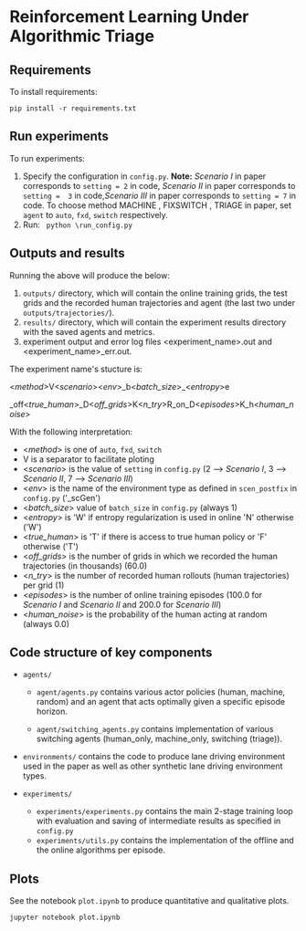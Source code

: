 # Reinforcement Learning Under Algorithmic Triage

## Requirements
 To install requirements:

 ```setup
 pip install -r requirements.txt
 ```
## Run experiments
To run experiments:
1. Specify the configuration in `config.py`. **Note:** *Scenario I* in paper corresponds to `setting = 2` in code, *Scenario II* in paper corresponds to `setting = 
3` in code,*Scenario III* in paper corresponds to `setting = 7` in code. To choose method  MACHINE , FIXSWITCH , TRIAGE in paper, set `agent` to `auto`, `fxd`, `switch` respectively.
2. Run: ``` python \run_config.py```

## Outputs and results

Running the above will produce the below:
1. `outputs/` directory, which will contain the online training grids, the test grids and the recorded human trajectories and agent (the last two under `outputs/trajectories/`).
2. `results/` directory, which will contain the experiment results directory with the saved agents and metrics.
3. experiment output and error log files <experiment_name>.out and <experiment_name>\_err.out.

The experiment name's stucture is:

<*method*>V<*scenario*><*env*>\_b<*batch_size*>\_<*entropy*>e

\_off<*true_human*>\_D<*off_grids*>K<*n_try*>R_on\_D<*episodes*>K\_h<*human_noise*>

With the following interpretation:
* <*method*> is one of `auto`, `fxd`, `switch`
* V is a separator to facilitate ploting
* <*scenario*> is the value of `setting` in `config.py` (2 --> *Scenario I*, 3 --> *Scenario II*, 7 --> *Scenario III*)
* <*env*> is the name of the environment type as defined in `scen_postfix` in `config.py` ('_scGen')
* <*batch_size*> value of `batch_size` in `config.py` (always 1)
* <*entropy*> is 'W' if entropy regularization is used in online 'N' otherwise ('W')
* <*true_human*> is 'T' if there is access to true human policy or 'F' otherwise ('T')
* <*off_grids*> is the number of grids in which we recorded the human trajectories (in thousands) (60.0)
* <*n_try*> is the number of recorded human rollouts (human trajectories) per grid (1)
* <*episodes*> is the number of online training episodes (100.0 for *Scenario I* and *Scenario II* and 200.0 for *Scenario III*)
* <*human_noise*> is the probability of the human acting at random (always 0.0)
 

## Code structure of key components

 - `agents/`
     - `agent/agents.py` contains various actor policies (human, machine, random) and an agent that acts optimally given a specific episode horizon.

     - `agent/switching_agents.py` contains implementation of various switching agents (human_only, machine_only, switching (triage)).

 - `environments/` contains the code to produce lane driving environment used in the paper as well as other synthetic lane driving environment types.

 - `experiments/`
     - `experiments/experiments.py` contains the main 2-stage training loop with evaluation and saving of intermediate results as specified in `config.py`
     - `experiments/utils.py` contains the implementation of the offline and the online algorithms per episode.



## Plots

See the notebook `plot.ipynb` to produce quantitative and qualitative plots.

```notebook
jupyter notebook plot.ipynb
```

